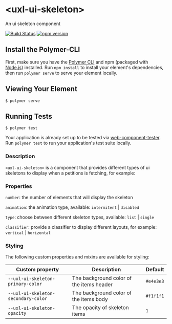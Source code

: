 # \<uxl-ui-skeleton\>

An ui skeleton component

[![Build Status](https://travis-ci.org/uxland/uxl-ui-skeleton.svg?branch=master)](https://travis-ci.org/uxland/uxl-ui-skeleton)
[![npm version](https://badge.fury.io/js/%40uxland%2Fuxl-ui-skeleton.svg)](https://badge.fury.io/js/%40uxland%2Fuxl-ui-skeleton)

## Install the Polymer-CLI

First, make sure you have the [Polymer CLI](https://www.npmjs.com/package/polymer-cli) and npm (packaged with [Node.js](https://nodejs.org)) installed. Run `npm install` to install your element's dependencies, then run `polymer serve` to serve your element locally.

## Viewing Your Element

```
$ polymer serve
```

## Running Tests

```
$ polymer test
```

Your application is already set up to be tested via [web-component-tester](https://github.com/Polymer/web-component-tester). Run `polymer test` to run your application's test suite locally.

### Description

`<uxl-ui-skeleton>` is a component that provides different types of ui skeletons to display when a petitions is fetching, for example:

### Properties

`number`: the number of elements that will display the skeleton

`animation`: the animation type, available: ``intermitent`` | ``disabled``

`type`: choose between different skeleton types, available: ``list`` | ``single``   
           
`classifier`: provide a classifier to display different layouts, for example: ``vertical`` | ``horizontal``            

### Styling

The following custom properties and mixins are available for styling:

| Custom property | Description | Default |
| --- | --- | --- |
| `--uxl-ui-skeleton-primary-color` | The background color of the items header | `#e4e3e3` |
| `--uxl-ui-skeleton-secondary-color` | The background color of the items body | `#f1f1f1` |
| `--uxl-ui-skeleton-opacity` | The opacity of skeleton items | `1` |


